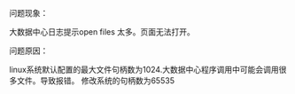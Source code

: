 问题现象： 

大数据中心日志提示open files 太多。页面无法打开。

问题原因： 

linux系统默认配置的最大文件句柄数为1024.大数据中心程序调用中可能会调用很多文件。导致报错。 修改系统的句柄数为65535